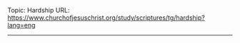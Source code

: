 Topic: Hardship
URL: https://www.churchofjesuschrist.org/study/scriptures/tg/hardship?lang=eng

---

